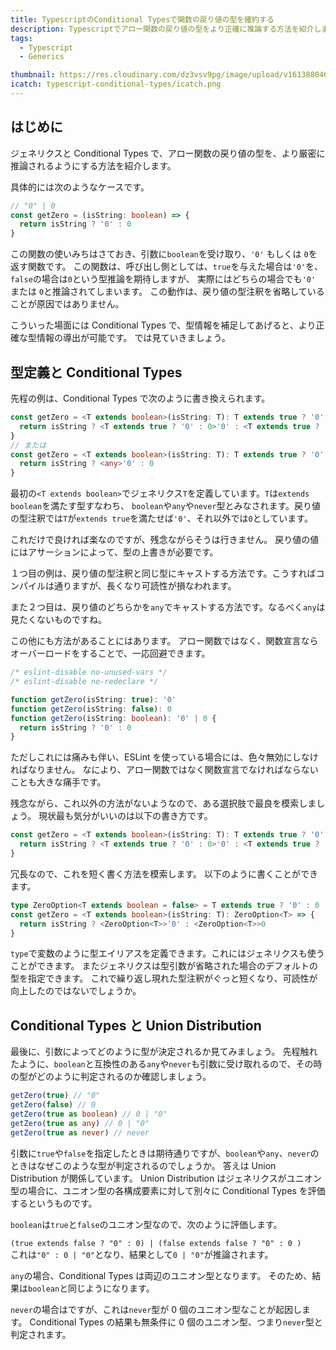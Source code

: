 ```yaml
---
title: TypescriptのConditional Typesで関数の戻り値の型を確約する
description: Typescriptでアロー関数の戻り値の型をより正確に推論する方法を紹介します。ジェネリクスやConditional Types、Union Distributionについて解説します。
tags:
  - Typescript
  - Generics

thumbnail: https://res.cloudinary.com/dz3vsv9pg/image/upload/v1613880465/typescript-conditional-types/thumbnail.png
icatch: typescript-conditional-types/icatch.png
---
```


## はじめに

ジェネリクスと Conditional Types で、アロー関数の戻り値の型を、より厳密に推論されるようにする方法を紹介します。

具体的には次のようなケースです。

```ts
// "0" | 0
const getZero = (isString: boolean) => {
  return isString ? '0' : 0
}
```

この関数の使いみちはさておき、引数に`boolean`を受け取り、`'0'` もしくは `0`を返す関数です。
この関数は、呼び出し側としては、`true`を与えた場合は`'0'`を、`false`の場合は`0`という型推論を期待しますが、
実際にはどちらの場合でも`'0'` または `0`と推論されてしまいます。
この動作は、戻り値の型注釈を省略していることが原因ではありません。

こういった場面には Conditional Types で、型情報を補足してあげると、より正確な型情報の導出が可能です。
では見ていきましょう。

## 型定義と Conditional Types

先程の例は、Conditional Types で次のように書き換えられます。

```ts
const getZero = <T extends boolean>(isString: T): T extends true ? '0' : 0 => {
  return isString ? <T extends true ? '0' : 0>'0' : <T extends true ? '0' : 0>0
}
// または
const getZero = <T extends boolean>(isString: T): T extends true ? '0' : 0 => {
  return isString ? <any>'0' : 0
}
```

最初の`<T extends boolean>`でジェネリクス`T`を定義しています。`T`は`extends boolean`を満たす型すなわち、
`boolean`や`any`や`never`型とみなされます。戻り値の型注釈では`T`が`extends true`を満たせば`'0'`、それ以外では`0`としています。

これだけで良ければ楽なのですが、残念ながらそうは行きません。
戻り値の値にはアサーションによって、型の上書きが必要です。

１つ目の例は、戻り値の型注釈と同じ型にキャストする方法です。こうすればコンパイルは通りますが、長くなり可読性が損なわれます。

また２つ目は、戻り値のどちらかを`any`でキャストする方法です。なるべく`any`は見たくないものですね。

この他にも方法があることにはあります。
アロー関数ではなく、関数宣言ならオーバーロードをすることで、一応回避できます。

```ts
/* eslint-disable no-unused-vars */
/* eslint-disable no-redeclare */

function getZero(isString: true): '0'
function getZero(isString: false): 0
function getZero(isString: boolean): '0' | 0 {
  return isString ? '0' : 0
}
```

ただしこれには痛みも伴い、ESLint を使っている場合には、色々無効にしなければなりません。
なにより、アロー関数ではなく関数宣言でなければならないことも大きな痛手です。

残念ながら、これ以外の方法がないようなので、ある選択肢で最良を模索しましょう。
現状最も気分がいいのは以下の書き方です。

```ts
const getZero = <T extends boolean>(isString: T): T extends true ? '0' : 0 => {
  return isString ? <T extends true ? '0' : 0>'0' : <T extends true ? '0' : 0>0
}
```

冗長なので、これを短く書く方法を模索します。
以下のように書くことができます。

```ts
type ZeroOption<T extends boolean = false> = T extends true ? '0' : 0
const getZero = <T extends boolean>(isString: T): ZeroOption<T> => {
  return isString ? <ZeroOption<T>>'0' : <ZeroOption<T>>0
}
```

`type`で変数のように型エイリアスを定義できます。これにはジェネリクスも使うことができます。
またジェネリクスは型引数が省略された場合のデフォルトの型を指定できます。
これで繰り返し現れた型注釈がぐっと短くなり、可読性が向上したのではないでしょうか。

## Conditional Types と Union Distribution

最後に、引数によってどのように型が決定されるか見てみましょう。
先程触れたように、`boolean`と互換性のある`any`や`never`も引数に受け取れるので、その時の型がどのように判定されるのか確認しましょう。

```ts
getZero(true) // "0"
getZero(false) // 0
getZero(true as boolean) // 0 | "0"
getZero(true as any) // 0 | "0"
getZero(true as never) // never
```

引数に`true`や`false`を指定したときは期待通りですが、`boolean`や`any`、`never`のときはなぜこのような型が判定されるのでしょうか。
答えは Union Distribution が関係しています。
Union Distribution はジェネリクスがユニオン型の場合に、ユニオン型の各構成要素に対して別々に Conditional Types を評価するというものです。

`boolean`は`true`と`false`のユニオン型なので、次のように評価します。

`(true extends false ? "0" : 0) | (false extends false ? "0" : 0 )`  
これは`"0" : 0 | "0"`となり、結果として`0 | "0"`が推論されます。

`any`の場合、Conditional Types は両辺のユニオン型となります。 そのため、結果は`boolean`と同じようになります。

`never`の場合はですが、これは`never`型が 0 個のユニオン型なことが起因します。
Conditional Types の結果も無条件に 0 個のユニオン型、つまり`never`型と判定されます。
